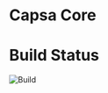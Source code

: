# Capsa Core

# Build Status
![Build](https://github.com/capsa-digital/capsa-libs/actions/workflows/build-main.yml/badge.svg?branch=main)


